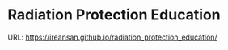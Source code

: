 <h1> Radiation Protection Education </h1>

URL: https://ireansan.github.io/radiation_protection_education/